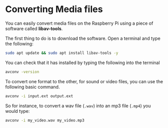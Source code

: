 # Converting Media files

You can easily convert media files on the Raspberry Pi using a piece of software called **libav-tools**. 

The first thing to do is to download the software. Open a terminal and type the following:

~~~bash
sudo apt update && sudo apt install libav-tools -y
~~~

You can check that it has installed by typing the following into the terminal

~~~bash
avconv -version
~~~

To convert one format to the other, for sound or video files, you can use the following basic command.

~~~bash
avconv -i input.ext output.ext
~~~

So for instance, to convert a wav file (`.wav`) into an mp3 file (`.mp4`) you would type:

~~~bash
avconv -i my_video.wav my_video.mp3
~~~
